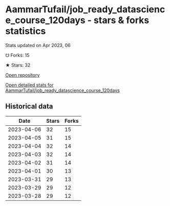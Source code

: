 # AammarTufail/job_ready_datascience_course_120days - stars & forks statistics

Stats updated on Apr 2023, 06

☋ Forks: 15

★ Stars: 32

[Open repository](https://github.com/AammarTufail/job_ready_datascience_course_120days)

[Open detailed stats for AammarTufail/job_ready_datascience_course_120days](https://reviewgithub.com/rep/AammarTufail/job_ready_datascience_course_120days)

## Historical data
| Date | Stars | Forks |
|------|-------|-------|
| 2023-04-06 | 32 | 15 | 
| 2023-04-05 | 31 | 15 | 
| 2023-04-04 | 32 | 14 | 
| 2023-04-03 | 32 | 14 | 
| 2023-04-02 | 31 | 14 | 
| 2023-04-01 | 30 | 13 | 
| 2023-03-31 | 29 | 13 | 
| 2023-03-29 | 29 | 12 | 
| 2023-03-28 | 29 | 12 | 

